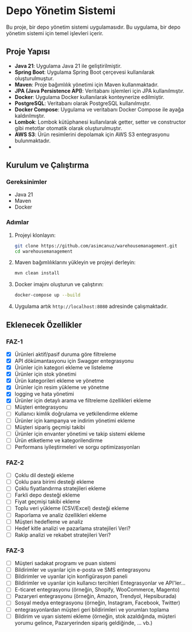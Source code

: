 # Depo Yönetim Sistemi

Bu proje, bir depo yönetim sistemi uygulamasıdır. Bu uygulama, bir depo yönetim sistemi için temel işlevleri içerir.

## Proje Yapısı

- **Java 21**: Uygulama Java 21 ile geliştirilmiştir.
- **Spring Boot**: Uygulama Spring Boot çerçevesi kullanılarak oluşturulmuştur.
- **Maven**: Proje bağımlılık yönetimi için Maven kullanmaktadır.
- **JPA (Java Persistence API)**: Veritabanı işlemleri için JPA kullanılmıştır.
- **Docker**: Uygulama Docker kullanılarak konteynerize edilmiştir.
- **PostgreSQL**: Veritabanı olarak PostgreSQL kullanılmıştır.
- **Docker Compose**: Uygulama ve veritabanı Docker Compose ile ayağa kaldırılmıştır.
- **Lombok**: Lombok kütüphanesi kullanılarak getter, setter ve constructor gibi metotlar otomatik olarak oluşturulmuştır.
- **AWS S3**: Ürün resimlerini depolamak için AWS S3 entegrasyonu bulunmaktadır.
- 
## Kurulum ve Çalıştırma

### Gereksinimler

- Java 21
- Maven
- Docker

### Adımlar

1. Projeyi klonlayın:
    ```sh
    git clone https://github.com/asimcanuz/warehousemanagement.git
    cd warehousemanagement
    ```

2. Maven bağımlılıklarını yükleyin ve projeyi derleyin:
    ```sh
    mvn clean install
    ```

3. Docker imajını oluşturun ve çalıştırın:
    ```sh
    docker-compose up --build
    ```

4. Uygulama artık `http://localhost:8080` adresinde çalışmaktadır.


## Eklenecek Özellikler

### FAZ-1 
- [x] Ürünleri aktif/pasif duruma göre filtreleme
- [x] API dökümantasyonu için Swagger entegrasyonu
- [x] Ürünler için kategori ekleme ve listeleme
- [x] Ürünler için stok yönetimi
- [x] Ürün kategorileri ekleme ve yönetme
- [X] Ürünler için resim yükleme ve yönetme
- [X] logging ve hata yönetimi
- [X] Ürünler için detaylı arama ve filtreleme özellikleri ekleme
- [ ] Müşteri entegrasyonu
- [ ] Kullanıcı kimlik doğrulama ve yetkilendirme ekleme
- [ ] Ürünler için kampanya ve indirim yönetimi ekleme
- [ ] Müşteri sipariş geçmişi takibi 
- [ ] Ürünler için envanter yönetimi ve takip sistemi ekleme
- [ ] Ürün etiketleme ve kategorilendirme
- [ ] Performans iyileştirmeleri ve sorgu optimizasyonları

### FAZ-2

- [ ] Çoklu dil desteği ekleme
- [ ] Çoklu para birimi desteği ekleme
- [ ] Çoklu fiyatlandırma stratejileri ekleme
- [ ] Farkli depo desteği ekleme
- [ ] Fiyat geçmişi takibi ekleme 
- [ ] Toplu veri yükleme (CSV/Excel) desteği ekleme
- [ ] Raporlama ve analiz özellikleri ekleme
- [ ] Müşteri hedefleme ve analiz
- [ ] Hedef kitle analizi ve pazarlama stratejileri Veri?
- [ ] Rakip analizi ve rekabet stratejileri Veri?
### FAZ-3 
- [ ] Müşteri sadakat programı ve puan sistemi
- [ ] Bildirimler ve uyarılar için e-posta ve SMS entegrasyonu
- [ ] Bildirimler ve uyarılar için konfigürasyon paneli
- [ ] Bildirimler ve uyarılar için kullanıcı tercihleri
  Entegrasyonlar ve API'ler...
- [ ] E-ticaret entegrasyonu (örneğin, Shopify, WooCommerce, Magento)
- [ ] Pazaryeri entegrasyonu (örneğin, Amazon, Trendyol, Hepsiburada)
- [ ] Sosyal medya entegrasyonu (örneğin, Instagram, Facebook, Twitter)
- [ ] entegrasyonlardan müşteri geri bildirimleri ve yorumları toplama
- [ ] Bildirim ve uyarı sistemi ekleme (örneğin, stok azaldığında, müşteri yorumu gelince, Pazaryerinden sipariş geldiğinde, ... vb.)
